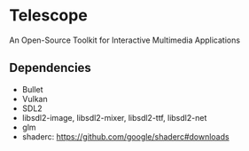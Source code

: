 # Telescope
An Open-Source Toolkit for Interactive Multimedia Applications

## Dependencies
+ Bullet 
+ Vulkan
+ SDL2
+ libsdl2-image, libsdl2-mixer, libsdl2-ttf, libsdl2-net
+ glm
+ shaderc: https://github.com/google/shaderc#downloads